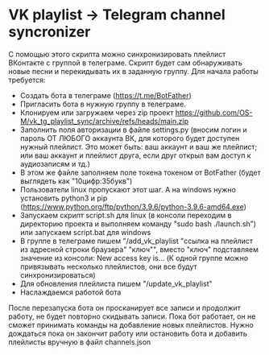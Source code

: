 # VK playlist -> Telegram channel syncronizer

С помощью этого скрипта можно синхронизировать плейлист ВКонтакте с группой в телеграме. Скрипт будет сам обнаруживать новые песни и перекидывать их в заданную группу. 
Для начала работы требуется:
- Создать бота в телеграме (https://t.me/BotFather)
- Пригласить бота в нужную группу в телеграме.
- Клонируем или загружаем через zip проект https://github.com/OS-M/vk_tg_playlist_sync/archive/refs/heads/main.zip
- Заполнить поля авторизации в файле settings.py (вносим логин и пароль ОТ ЛЮБОГО аккаунта ВК, для которого будет доступен нужный плейлист. Это может быть: ваш аккаунт и ваш же плейлист; или ваш аккаунт и плейлист друга, если друг открыл вам доступ к аудиозаписям и тд.)
- В этом же файле заполняем поле токена токеном от BotFather (будет выглядеть как "10цифр:35букв")
- Пользователи linux пропускают этот шаг. А на windows нужно установить python3 и pip (https://www.python.org/ftp/python/3.9.6/python-3.9.6-amd64.exe)
- Запускаем скрипт script.sh для linux (в консоли переходим в директорию проекта и выполняем команду "sudo bash ./launch.sh") или запускаем script.bat для windows
- В группе в телеграме пишем "/add_vk_playlist "ссылка на плейлист из адресной строки браузера" "ключ"", вместо "ключ" подставляем значение из консоли: New access key is... (К одной группе можно привязывать несколько плейлистов, они все будут синхронизироваться)
- Для обновления плейлиста пишем "/update_vk_playlist"
- Наслаждаемся работой бота

После перезапуска бота он просканирует все записи и продолжит работу, не будет повторно скидывать записи.
Пока бот работает, он не сможет принимать команды на добавление новых плейлистов. Нужно дождаться пока он закончит работу или остановить бота и добавить плейлисты вручную в файл channels.json
